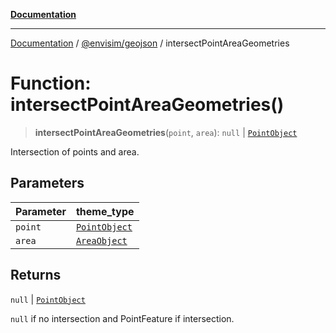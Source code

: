 [**Documentation**](../../../README.md)

---

[Documentation](../../../README.md) / [@envisim/geojson](../README.md) / intersectPointAreaGeometries

# Function: intersectPointAreaGeometries()

> **intersectPointAreaGeometries**(`point`, `area`): `null` \| [`PointObject`](../type-aliases/PointObject.md)

Intersection of points and area.

## Parameters

| Parameter | theme_type                                      |
| --------- | ----------------------------------------------- |
| `point`   | [`PointObject`](../type-aliases/PointObject.md) |
| `area`    | [`AreaObject`](../type-aliases/AreaObject.md)   |

## Returns

`null` \| [`PointObject`](../type-aliases/PointObject.md)

`null` if no intersection and PointFeature if intersection.
